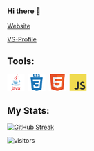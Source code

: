 ### Hi there 👋

[Website](https://www.driesbielen.be)

[VS-Profile](https://vscode.dev/profile/github/f216857bf438d58ccb450129ee84c805)

## Tools: 

<img src="https://github.com/devicons/devicon/blob/master/icons/java/java-original-wordmark.svg" title="Java" alt="Java" width="40" height="40"/>&nbsp;
<img src="https://github.com/devicons/devicon/blob/master/icons/css3/css3-plain-wordmark.svg"  title="CSS3" alt="CSS" width="40" height="40"/>&nbsp;
<img src="https://github.com/devicons/devicon/blob/master/icons/html5/html5-original.svg" title="HTML5" alt="HTML" width="40" height="40"/>&nbsp;
<img src="https://github.com/devicons/devicon/blob/master/icons/javascript/javascript-original.svg" title="JavaScript" alt="JavaScript" width="40" height="40"/>&nbsp;

## My Stats:
[![GitHub Streak](http://github-readme-streak-stats.herokuapp.com?user=Driesjuhhhh&theme=dark&background=000000)](https://git.io/streak-stats)

![visitors](https://visitor-badge.laobi.icu/badge?page_id=Driesjuhhhh.Driesjuhhhh)

